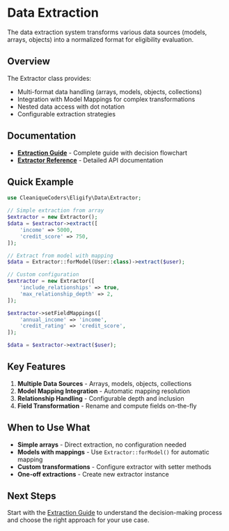 # Data Extraction

The data extraction system transforms various data sources (models, arrays, objects) into a normalized format for eligibility evaluation.

## Overview

The Extractor class provides:

- Multi-format data handling (arrays, models, objects, collections)
- Integration with Model Mappings for complex transformations
- Nested data access with dot notation
- Configurable extraction strategies

## Documentation

- **[Extraction Guide](guide.md)** - Complete guide with decision flowchart
- **[Extractor Reference](extractor.md)** - Detailed API documentation

## Quick Example

```php
use CleaniqueCoders\Eligify\Data\Extractor;

// Simple extraction from array
$extractor = new Extractor();
$data = $extractor->extract([
    'income' => 5000,
    'credit_score' => 750,
]);

// Extract from model with mapping
$data = Extractor::forModel(User::class)->extract($user);

// Custom configuration
$extractor = new Extractor([
    'include_relationships' => true,
    'max_relationship_depth' => 2,
]);

$extractor->setFieldMappings([
    'annual_income' => 'income',
    'credit_rating' => 'credit_score',
]);

$data = $extractor->extract($user);
```

## Key Features

1. **Multiple Data Sources** - Arrays, models, objects, collections
2. **Model Mapping Integration** - Automatic mapping resolution
3. **Relationship Handling** - Configurable depth and inclusion
4. **Field Transformation** - Rename and compute fields on-the-fly

## When to Use What

- **Simple arrays** - Direct extraction, no configuration needed
- **Models with mappings** - Use `Extractor::forModel()` for automatic mapping
- **Custom transformations** - Configure extractor with setter methods
- **One-off extractions** - Create new extractor instance

## Next Steps

Start with the [Extraction Guide](guide.md) to understand the decision-making process and choose the right approach for your use case.

